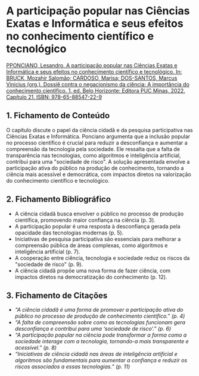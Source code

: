 # A participação popular nas Ciências Exatas e Informática e seus efeitos no conhecimento científico e tecnológico

[PPONCIANO, Lesandro. A participação popular nas Ciências Exatas e Informática e seus efeitos no conhecimento científico e tecnológico. In: BRUCK, Mozahir Salomão; CARDOSO, Marisa; DOS-SANTOS, Marcus Vinicius (org.). Dossiê contra o negacionismo da ciência: A importância do conhecimento científico. 1. ed. Belo Horizonte: Editora PUC Minas, 2022. Capítulo 21. ISBN: 978-65-88547-22-9 ](https://lesandrop.github.io/site/papers/LesandroPonciano-EbookPUCMinas-Capítulo21-2022.pdf)

## 1. Fichamento de Conteúdo

O capítulo discute o papel da ciência cidadã e da pesquisa participativa nas Ciências Exatas e Informática. Ponciano argumenta que a inclusão popular no processo científico é crucial para reduzir a desconfiança e aumentar a compreensão da tecnologia pela sociedade. Ele ressalta que a falta de transparência nas tecnologias, como algoritmos e inteligência artificial, contribui para uma "sociedade de risco". A solução apresentada envolve a participação ativa do público na produção de conhecimento, tornando a ciência mais acessível e democrática, com impactos diretos na valorização do conhecimento científico e tecnológico.

## 2. Fichamento Bibliográfico 

* A ciência cidadã busca envolver o público no processo de produção científica, promovendo maior confiança na ciência (p. 3).
* A participação popular é uma resposta à desconfiança gerada pela opacidade das tecnologias modernas (p. 5).
* Iniciativas de pesquisa participativa são essenciais para melhorar a compreensão pública de áreas complexas, como algoritmos e inteligência artificial (p. 7).
* A cooperação entre ciência, tecnologia e sociedade reduz os riscos da "sociedade de risco" (p. 9).
* A ciência cidadã propõe uma nova forma de fazer ciência, com impactos diretos na democratização do conhecimento (p. 12).

## 3. Fichamento de Citações 

* _"A ciência cidadã é uma forma de promover a participação ativa do público no processo de produção de conhecimento científico.” (p. 4)_
* _“A falta de compreensão sobre como as tecnologias funcionam gera desconfiança e contribui para uma ‘sociedade de risco’.” (p. 6)_
* _“A participação popular na ciência pode transformar a forma como a sociedade interage com a tecnologia, tornando-a mais transparente e acessível.” (p. 8)_
* _“Iniciativas de ciência cidadã nas áreas de inteligência artificial e algoritmos são fundamentais para aumentar a confiança e reduzir os riscos associados a essas tecnologias.” (p. 11)_
